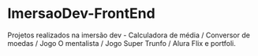 # ImersaoDev-FrontEnd
Projetos realizados na imersão dev - Calculadora de média / Conversor de moedas / Jogo O mentalista / Jogo Super Trunfo / Alura Flix e portfoli.
